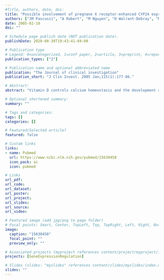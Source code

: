 ```yaml
---
#Title, authors, date, doi:
title: "Possible involvement of pregnane X receptor-enhanced CYP24 expression in drug-induced osteomalacia."
authors: ["JM Pascussi", "A Robert", "M Nguyen", "O Walrant-Debray", "M Garabedian", "P Martin", "T Pineau", "J Saric", "F Navarro", "P Maurel", "MJ Vilarem"]
date: 2005-02-10
doi: ""

# Schedule page publish date (NOT publication date).
publishDate: 2020-08-30T19:43:41-04:00

# Publication type
# Legend: 0=uncategorized, 1=conf paper, 2=article, 3=preprint, 4=report, 5=book, 6=book chapter, 7=thesis, 8=patent
publication_types: ["2"]

# Publication name and optional abbreviated name
publication: "The Journal of clinical investigation"
publication_short: "J Clin Invest. 2005 Jan;115(1):177-86."

# Abstract:
abstract: "Vitamin D controls calcium homeostasis and the development and maintenance of bones through vitamin D receptor activation. Prolonged therapy with rifampicin or phenobarbital has been shown to cause vitamin D deficiency or osteomalacia, particularly in patients with marginal vitamin D stores. However, the molecular mechanism of this process is unknown. Here we show that these drugs lead to the upregulation of 25-hydroxyvitamin D(3)-24-hydroxylase (CYP24) gene expression through the activation of the nuclear receptor pregnane X receptor (PXR; NR1I2). CYP24 is a mitochondrial enzyme responsible for inactivating vitamin D metabolites. CYP24 mRNA is upregulated in vivo in mice by pregnenolone 16alpha-carbonitrile and dexamethasone, 2 murine PXR agonists, and in vitro in human hepatocytes by rifampicin and hyperforin, 2 human PXR agonists. Moreover, rifampicin increased 24-hydroxylase activity in these cells, while, in vivo in mice, pregnenolone 16alpha-carbonitrile increased the plasma concentration of 24,25-dihydroxyvitamin D(3). Transfection of PXR in human embryonic kidney cells resulted in rifampicin-mediated induction of CYP24 mRNA. Analysis of the human CYP24 promoter showed that PXR transactivates the sequence between -326 and -142. We demonstrated that PXR binds to and transactivates the 2 proximal vitamin D-responsive elements of the human CYP24 promoter. These data suggest that xenobiotics and drugs can modulate CYP24 gene expression and alter vitamin D(3) hormonal activity and calcium homeostasis through the activation of PXR."

# Optional shortened summary:
summary: ""

# Tags and categories:
tags: []
categories: []

# Featured/Selected article?
featured: false

# Custom links
links:
- name: Pubmed
  url: https://www.ncbi.nlm.nih.gov/pubmed/15630458
  icon_pack: ai
  icon: pubmed

# Links
url_pdf:
url_code:
url_dataset:
url_poster:
url_project:
url_slides:
url_source:
url_video:

# Featured image (add jpg/png to page folder)
# Focal points: Smart, Center, TopLeft, Top, TopRight, Left, Right, BottomLeft, Bottom, BottomRight
image: 
  caption: "15630458"
  focal_point: ""
  preview_only: ""

# Associated projects (myproject references content/project/myproject/index.md)
projects: [GeneExpressionRegulation]

# Slides (slides: "myslides" references content/slides/myslides/index.md)
slides: ""
---
```

